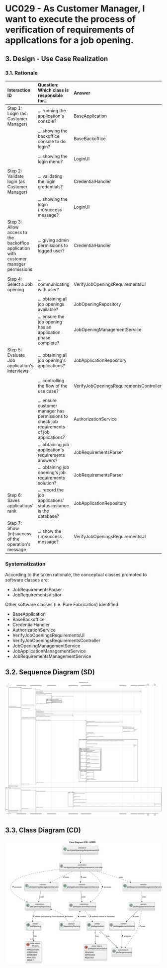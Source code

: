 # UC029 - As Customer Manager, I want to execute the process of verification of requirements of applications for a job opening.

## 3. Design - Use Case Realization

### 3.1. Rationale

| Interaction ID                                                                       | Question: Which class is responsible for...                                                | Answer                                  | Justification (with patterns)                                                                                                                |
|:-------------------------------------------------------------------------------------|:-------------------------------------------------------------------------------------------|:----------------------------------------|:---------------------------------------------------------------------------------------------------------------------------------------------|
| Step 1: Login (as Customer Manager)                                                  | ... running the application's console?                                                     | BaseApplication                         | Pure Fabrication: BaseApplication is a class created with the purpose of running a console in our application.                               |
|                                                                                      | ... showing the backoffice console to do login?                                            | BaseBackoffice                          | Pure Fabrication: BaseBackoffice is a class created with the purpose of showing the backoffice console.                                      |
|                                                                                      | ... showing the login menu?                                                                | LoginUI                                 | Pure Fabrication: LoginUI is a class created with the purpose of showing the login menu.                                                     |
| Step 2: Validate login (as Customer Manager)                                         | ... validating the login credentials?                                                      | CredentialHandler                       | Service: CredentialHandler is a class that provides the service of validating login credentials.                                             |
|                                                                                      | ... showing the login (in)success message?                                                 | LoginUI                                 | Pure Fabrication: LoginUI is a class created with the purpose of showing the login success message.                                          |
| Step 3: Allow access to the backoffice application with customer manager permissions | ... giving admin permissions to logged user?                                               | CredentialHandler                       | Service: CredentialHandler is a class that provides the service of validating login credentials.                                             |
| Step 4: Select a Job opening                                                         | ... communicating with user?                                                               | VerifyJobOpeningsRequirementsUI         | Pure Fabrication: VerifyJobOpeningsRequirementsUI is a class created with the purpose of showing the user creation console.                  |
|                                                                                      | ... obtaining all job openings available?                                                  | JobOpeningRepository                    | Information Expert: JobOpeningRepository is a class created with the purpose of obtaining all job openings available.                        |
|                                                                                      | ... ensure the job opening has an application phase complete?                              | JobOpeningManagementService             | Service: JobOpeningManagementService is a class that provides the service of job opening's phase.                                            |
| Step 5: Evaluate Job application's interviews                                        | ... obtaining all job opening's applications?                                              | JobApplicationRepository                | Information Expert: JobApplicationRepository is a class created with the purpose of obtaining all job opening's applications available.      |
|                                                                                      | ... controlling the flow of the use case?                                                  | VerifyJobOpeningsRequirementsController | Controller: VerifyJobOpeningsRequirementsController is a class created with the purpose of controlling the flow of the use case.             |
|                                                                                      | ... ensure customer manager has permissions to check job requirements of job applications? | AuthorizationService                    | Service: AuthorizationService is a class that provides the service of validating login credentials.                                          |
|                                                                                      | ... obtaining job application's requirements answers?                                      | JobRequirementsParser                   | Service: JobRequirementsParser is a class that provides the service of obtaining job application's requirements answers.                     |
|                                                                                      | ... obtaining job opening's job requirements solution?                                     | JobRequirementsParser                   | Service: JobRequirementsParser is a class that provides the service of obtaining job application's requirements answers.                     |
| Step 6: Saves applications' rank                                                     | ... record the job applications' status instance is the database?                          | JobApplicationRepository                | Information Expert: JobApplicationRepository is a class created with the purpose of recording job application instances in the database.     |
| Step 7: Show (in)success of the operation's message                                  | ... show the (in)success message?                                                          | VerifyJobOpeningsRequirementsUI         | Pure Fabrication: VerifyJobOpeningsRequirementsUI is a class created with the purpose of showing the verification operation success message. |

### Systematization ##

According to the taken rationale, the conceptual classes promoted to software classes are:

* JobRequirementsParser
* JobRequirementsVisitor

Other software classes (i.e. Pure Fabrication) identified:

* BaseApplication
* BaseBackoffice
* CredentialHandler
* AuthorizationService
* VerifyJobOpeningsRequirementsUI
* VerifyJobOpeningsRequirementsController
* JobOpeningManagementService
* JobApplicationManagementService
* JobRequirementsManagementService

## 3.2. Sequence Diagram (SD)

![uc029-sequence-diagram.svg](svg/uc029-sequence-diagram.svg)

## 3.3. Class Diagram (CD)

![uc029-class-diagram.svg](svg/uc029-class-diagram.svg)